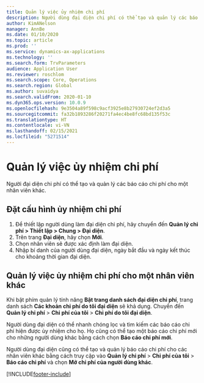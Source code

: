 ```yaml
---
title: Quản lý việc ủy nhiệm chi phí
description: Người dùng đại diện chi phí có thể tạo và quản lý các báo cáo chi phí cho một nhân viên khác trong tổ chức.
author: KimANelson
manager: AnnBe
ms.date: 01/10/2020
ms.topic: article
ms.prod: ''
ms.service: dynamics-ax-applications
ms.technology: ''
ms.search.form: TrvParameters
audience: Application User
ms.reviewer: roschlom
ms.search.scope: Core, Operations
ms.search.region: Global
ms.author: suvaidya
ms.search.validFrom: 2020-01-10
ms.dyn365.ops.version: 10.0.9
ms.openlocfilehash: 9e3504a89f598c9acf3925e8b27930724ef2d3a5
ms.sourcegitcommit: fa32b1893286f20271fa4ec4be8fc68bd135f53c
ms.translationtype: HT
ms.contentlocale: vi-VN
ms.lasthandoff: 02/15/2021
ms.locfileid: "5271514"
---
```

# <a name="manage-expense-delegation"></a>Quản lý việc ủy nhiệm chi phí

Người đại diện chi phí có thể tạo và quản lý các báo cáo chi phí cho một nhân viên khác.

## <a name="configure-expense-delegation"></a>Đặt cấu hình ủy nhiệm chi phí

1. Để thiết lập người dùng làm đại diện chi phí, hãy chuyển đến **Quản lý chi phí > Thiết lập > Chung > Đại diện**.
2. Trên trang **Đại diện**, hãy chọn **Mới**.
3. Chọn nhân viên sẽ được xác định làm đại diện. 
4. Nhập bí danh của người dùng đại diện, ngày bắt đầu và ngày kết thúc cho khoảng thời gian đại diện.

## <a name="manage-expense-delegation-for-another-employee"></a>Quản lý việc ủy nhiệm chi phí cho một nhân viên khác

Khi bật phím quản lý tính năng **Bật trang danh sách đại diện chi phí**, trang danh sách **Các khoản chi phí do tôi đại diện** sẽ khả dụng. Chuyển đến **Quản lý chi phí** > **Chi phí của tôi** > **Chi phí do tôi đại diện**.

Người dùng đại diện có thể nhanh chóng lọc và tìm kiếm các báo cáo chi phí hiện được ủy nhiệm cho họ. Họ cũng có thể tạo một báo cáo chi phí mới cho những người dùng khác bằng cách chọn **Báo cáo chi phí mới**.

Người dùng đại diện cũng có thể tạo và quản lý báo cáo chi phí cho các nhân viên khác bằng cách truy cập vào **Quản lý chi phí** > **Chi phí của tôi** > **Báo cáo chi phí** và chọn **Mở chi phí của người dùng khác**.


[!INCLUDE[footer-include](../includes/footer-banner.md)]
